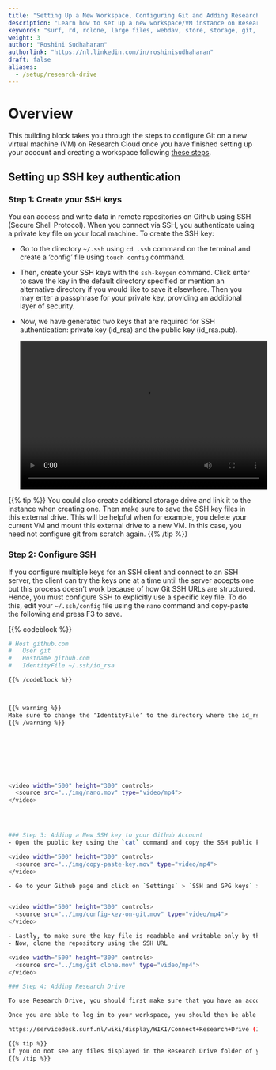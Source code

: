 ```yaml
---
title: "Setting Up a New Workspace, Configuring Git and Adding Research Drive on Research Cloud"
description: "Learn how to set up a new workspace/VM instance on Research Cloud and configure Git on the instance."
keywords: "surf, rd, rclone, large files, webdav, store, storage, git, configure"
weight: 3
author: "Roshini Sudhaharan"
authorlink: "https://nl.linkedin.com/in/roshinisudhaharan"
draft: false
aliases:
  - /setup/research-drive
---
```


# Overview

This building block takes you through the steps to configure Git on a new virtual machine (VM) on Research Cloud once you have finished setting up your account and creating a workspace following [these steps](https://tilburgsciencehub.com/building-blocks/configure-your-computer/infrastructure-choice/getting-started-research-cloud/).

## Setting up SSH key authentication

### Step 1: Create your SSH keys

You can access and write data in remote repositories on Github using SSH (Secure Shell Protocol). When you connect via SSH, you authenticate using a private key file on your local machine. To create the SSH key:

- Go to the directory `~/.ssh` using `cd .ssh` command on the terminal and create a ‘config’ file using `touch config` command.
- Then, create your SSH keys with the `ssh-keygen` command. Click enter to save the key in the default directory specified or mention an alternative directory if you would like to save it elsewhere. Then you may enter a passphrase for your private key, providing an additional layer of security.
- Now, we have generated two keys that are required for SSH authentication: private key (id_rsa) and the public key (id_rsa.pub).



  <video width="500" height="300" controls>
    <source src="../img/ssh-keygen.mov" type="video/mp4">
  </video>

{{% tip %}}
  You could also create additional storage drive and link it to the instance when creating one. Then make sure to save the SSH key files in this external drive. This will be helpful when for example, you delete your current VM and mount this external drive to a new VM. In this case, you need not configure git from scratch again.
{{% /tip %}}

### Step 2: Configure SSH
If you configure multiple keys for an SSH client and connect to an SSH server, the client can try the keys one at a time until the server accepts one but this process doesn’t work because of how Git SSH URLs are structured. Hence, you must configure SSH to explicitly use a specific key file. To do this, edit your `~/.ssh/config` file using the `nano` command and copy-paste the following and press F3 to save.

{{% codeblock %}}
```bash
# Host github.com
#   User git
#   Hostname github.com
#   IdentityFile ~/.ssh/id_rsa

{{% /codeblock %}}



{{% warning %}}
Make sure to change the ‘IdentityFile’ to the directory where the id_rsa key is saved.
{{% /warning %}}








<video width="500" height="300" controls>
  <source src="../img/nano.mov" type="video/mp4">
</video>




### Step 3: Adding a New SSH key to your Github Account
- Open the public key using the `cat` command and copy the SSH public key to your clipboard.

<video width="500" height="300" controls>
  <source src="../img/copy-paste-key.mov" type="video/mp4">
</video>

- Go to your Github page and click on `Settings` > `SSH and GPG keys` > `New SSH key` and paste the key here.


<video width="500" height="300" controls>
  <source src="../img/config-key-on-git.mov" type="video/mp4">
</video>

- Lastly, to make sure the key file is readable and writable only by the owner run `chmod 600 ~/.ssh/config`
- Now, clone the repository using the SSH URL

<video width="500" height="300" controls>
  <source src="../img/git clone.mov" type="video/mp4">
</video>

### Step 4: Adding Research Drive

To use Research Drive, you should first make sure that you have an account, or a collaborator has given you access to Research Drive. If so, you can log in and view/upload files using instructions here: https://wiki.surfnet.nl/display/RDRIVE/How+to+login

Once you are able to log in to your workspace, you should then be able to connect research drive following these instructions:

https://servicedesk.surf.nl/wiki/display/WIKI/Connect+Research+Drive (In most cases, you would be using the "branded" research drive instance (e.g., provided by Tilburg).

{{% tip %}}
If you do not see any files displayed in the Research Drive folder of your workspace, there is some issue with mounting. Please follow the steps above to re-link Research Drive to your collaborative organization (CO) and it should work.
{{% /tip %}}


